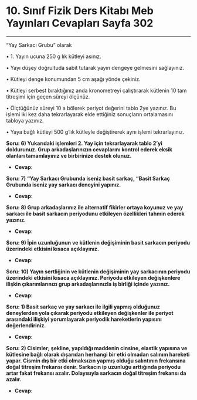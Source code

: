# 10. Sınıf Fizik Ders Kitabı Meb Yayınları Cevapları Sayfa 302

---

“Yay Sarkacı Grubu” olarak

 • 1. Yayın ucuna 250 g lık kütleyi asınız.

 • Yayı düşey doğrultuda sabit tutarak yayın dengeye gelmesini sağlayınız.

 • Kütleyi denge konumundan 5 cm aşağı yönde çekiniz.

 • Kütleyi serbest bıraktığınız anda kronometreyi çalıştırarak kütlenin 10 tam titreşimi için geçen süreyi ölçünüz.

 • Ölçtüğünüz süreyi 10 a bölerek periyot değerini tablo 2ye yazınız. Bu işlemi iki kez daha tekrarlayarak elde ettiğiniz sonuçların ortalamasını tabloya yazınız.

 • Yaya bağlı kütleyi 500 g’lık kütleyle değiştirerek aynı işlemi tekrarlayınız.

**Soru: 6) Yukarıdaki işlemleri 2. Yay için tekrarlayarak tablo 2’yi doldurunuz. Grup arkadaşlarınızın cevaplarını kontrol ederek eksik olanları tamamlayınız ve birbirinize destek olunuz.**

-   **Cevap**:

**Soru: 7) “Yay Sarkacı Grubunda iseniz basit sarkaç, “Basit Sarkaç Grubunda iseniz yay sarkacı deneyini yapınız.**

-   **Cevap**:

**Soru: 8) Grup arkadaşlarınız ile alternatif fikirler ortaya koyunuz ve yay sarkacı ile basit sarkacın periyodunu etkileyen özellikleri tahmin ederek yazınız.**

-   **Cevap**:

**Soru: 9) İpin uzunluğunun ve kütlenin değişiminin basit sarkacın periyodu üzerindeki etkisini kısaca açıklayınız.**

-   **Cevap**:

**Soru: 10) Yayın sertliğinin ve kütlenin değişiminin yay sarkacının periyodu üzerindeki etkisini kısaca açıklayınız. Periyodu etkileyen değişkenlere ilişkin çıkarımlarınızı grup arkadaşlarınızla iş birliği içinde yazınız.**

-   **Cevap**:

**Soru: 1) Basit sarkaç ve yay sarkacı ile ilgili yapmış olduğunuz deneylerden yola çıkarak periyodu etkileyen değişkenler ile periyot arasındaki ilişkiyi yorumlayarak periyodik hareketlerin yapısını değerlendiriniz.**

-   **Cevap**:

**Soru: 2) Cisimler; şekline, yapıldığı maddenin cinsine, elastik yapısına ve kütlesine bağlı olarak dışarıdan herhangi bir etki olmadan salınım hareketi yapar. Cismin dış bir etki olmaksızın yapmış olduğu salıntının frekansına doğal titreşim frekansı denir. Sarkacın ip uzunluğu arttığında periyodu artar fakat frekansı azalır. Dolayısıyla sarkacın doğal titreşim frekansı da azalır.**

-   **Cevap**:
